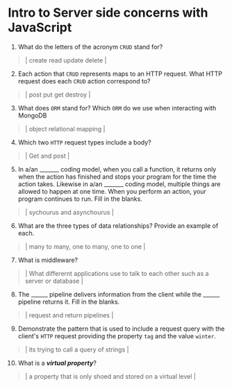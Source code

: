 # Intro to Server side concerns with JavaScript
01. What do the letters of the acronym `CRUD` stand for?

  > | create read update delete  |

02. Each action that `CRUD` represents maps to an HTTP request. What HTTP request does each `CRUD` action correspond to?

  > | post put get destroy |

03. What does `ORM` stand for? Which `ORM` do we use when interacting with MongoDB

  > | object relational mapping |

04. Which two `HTTP` request types include a body?

  > | Get and post |

05. In a/an _______ coding model, when you call a function, it returns only when the action has finished and stops your program for the time the action takes. Likewise in a/an _______ coding model, multiple things are allowed to happen at one time. When you perform an action, your program continues to run.  Fill in the blanks.

  > | sychourus and asynchourus |

06. What are the three types of data relationships? Provide an example of each.

  > | many to many, one to many, one to one |

07. What is middleware?

  > | What differernt applications use to talk to each other such as a server or database |

08. The ______ pipeline delivers information from the client while the ______ pipeline returns it. Fill in the blanks. 

  > | request and return pipelines |

09. Demonstrate the pattern that is used to include a request query with the client's `HTTP` request providing the property `tag` and the value `winter`.

  > | its trying to call a query of strings |

10. What is a ***virtual property***?

  > | a property that is only shoed and stored on a virtual level |
